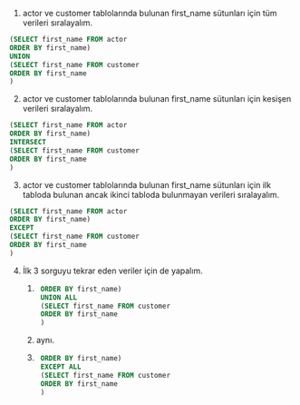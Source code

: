 1. actor ve customer tablolarında bulunan first_name sütunları için tüm verileri sıralayalım.

```sql
(SELECT first_name FROM actor
ORDER BY first_name)
UNION
(SELECT first_name FROM customer
ORDER BY first_name
)
```

2. actor ve customer tablolarında bulunan first_name sütunları için kesişen verileri sıralayalım.

```sql
(SELECT first_name FROM actor
ORDER BY first_name)
INTERSECT
(SELECT first_name FROM customer
ORDER BY first_name
)
```

3. actor ve customer tablolarında bulunan first_name sütunları için ilk tabloda bulunan ancak ikinci tabloda bulunmayan verileri sıralayalım.

```sql
(SELECT first_name FROM actor
ORDER BY first_name)
EXCEPT
(SELECT first_name FROM customer
ORDER BY first_name
)
```

4. İlk 3 sorguyu tekrar eden veriler için de yapalım.
   1. ```sql (SELECT first_name FROM actor
       ORDER BY first_name)
       UNION ALL
       (SELECT first_name FROM customer
       ORDER BY first_name
       )
      ```
   2. aynı.
   3. ```sql (SELECT first_name FROM actor
       ORDER BY first_name)
       EXCEPT ALL
       (SELECT first_name FROM customer
       ORDER BY first_name
       )
      ```
